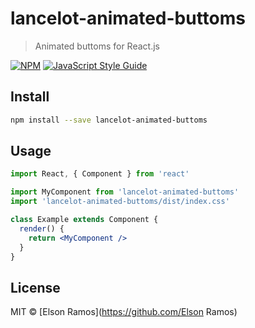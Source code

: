 # lancelot-animated-buttoms

> Animated buttoms for React.js

[![NPM](https://img.shields.io/npm/v/lancelot-animated-buttoms.svg)](https://www.npmjs.com/package/lancelot-animated-buttoms) [![JavaScript Style Guide](https://img.shields.io/badge/code_style-standard-brightgreen.svg)](https://standardjs.com)

## Install

```bash
npm install --save lancelot-animated-buttoms
```

## Usage

```jsx
import React, { Component } from 'react'

import MyComponent from 'lancelot-animated-buttoms'
import 'lancelot-animated-buttoms/dist/index.css'

class Example extends Component {
  render() {
    return <MyComponent />
  }
}
```

## License

MIT © [Elson Ramos](https://github.com/Elson Ramos)
